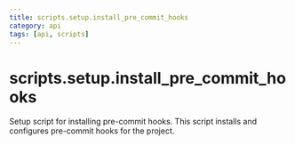 ```yaml
---
title: scripts.setup.install_pre_commit_hooks
category: api
tags: [api, scripts]
---
```


# scripts.setup.install_pre_commit_hooks

Setup script for installing pre-commit hooks.
This script installs and configures pre-commit hooks for the project.

